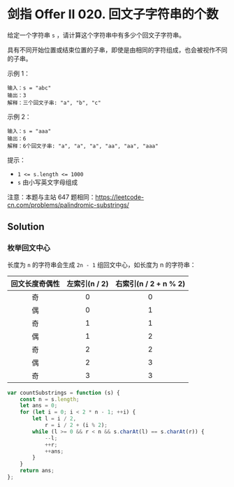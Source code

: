 # 剑指 Offer II 020. 回文子字符串的个数

给定一个字符串 `s` ，请计算这个字符串中有多少个回文子字符串。

具有不同开始位置或结束位置的子串，即使是由相同的字符组成，也会被视作不同的子串。

示例 1：

```
输入：s = "abc"
输出：3
解释：三个回文子串: "a", "b", "c"
```

示例 2：

```
输入：s = "aaa"
输出：6
解释：6个回文子串: "a", "a", "a", "aa", "aa", "aaa"
```

提示：

-   `1 <= s.length <= 1000`
-   `s` 由小写英文字母组成

注意：本题与主站 647 题相同：https://leetcode-cn.com/problems/palindromic-substrings/

## Solution

### 枚举回文中心

长度为 `n` 的字符串会生成 `2n - 1` 组回文中心，如长度为 n 的字符串：

| 回文长度奇偶性 | 左索引(n / 2) | 右索引(n / 2 + n % 2) |
| :------------: | :-----------: | :-------------------: |
|       奇       |       0       |           0           |
|       偶       |       0       |           1           |
|       奇       |       1       |           1           |
|       偶       |       1       |           2           |
|       奇       |       2       |           2           |
|       偶       |       2       |           3           |
|       奇       |       3       |           3           |

```javascript
var countSubstrings = function (s) {
    const n = s.length;
    let ans = 0;
    for (let i = 0; i < 2 * n - 1; ++i) {
        let l = i / 2,
            r = i / 2 + (i % 2);
        while (l >= 0 && r < n && s.charAt(l) == s.charAt(r)) {
            --l;
            ++r;
            ++ans;
        }
    }
    return ans;
};
```
